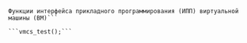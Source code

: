 ```Virtual machine (VM) application programming interface (API) functions<br>
Функции интерфейса прикладного программирования (ИПП) виртуальной машины (ВМ)```

```vmcs_test();```
